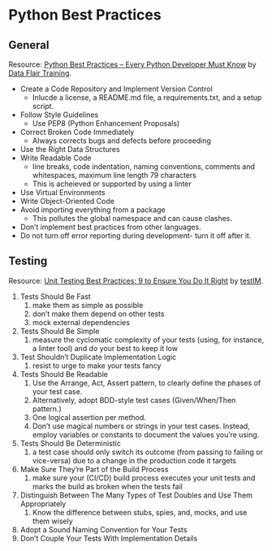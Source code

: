 # Python Best Practices

## General

Resource: [Python Best Practices – Every Python Developer Must Know](https://data-flair.training/blogs/python-best-practices/) by [Data Flair Training](https://data-flair.training/).

- Create a Code Repository and Implement Version Control
  - Inlucde a license, a README.md file, a requirements.txt, and a setup script.
- Follow Style Guidelines
  - Use PEP8 (Python Enhancement Proposals)
- Correct Broken Code Immediately
  - Always corrects bugs and defects before proceeding
- Use the Right Data Structures
- Write Readable Code
  - line breaks, code indentation, naming conventions, comments and whitespaces, maximum line length 79 characters
  - This is acheieved or supported by using a linter
- Use Virtual Environments
- Write Object-Oriented Code
- Avoid importing everything from a package
  - This pollutes the global namespace and can cause clashes.
- Don’t implement best practices from other languages.
- Do not turn off error reporting during development- turn it off after it.

## Testing

Resource: [Unit Testing Best Practices: 9 to Ensure You Do It Right](https://www.testim.io/blog/unit-testing-best-practices/) by [testIM](https://www.testim.io/).

1. Tests Should Be Fast
    1. make them as simple as possible
    1. don’t make them depend on other tests
    1. mock external dependencies
1. Tests Should Be Simple
    1. measure the cyclomatic complexity of your tests (using, for instance, a linter tool) and do your best to keep it low
1. Test Shouldn’t Duplicate Implementation Logic
    1. resist to urge to make your tests fancy
1. Tests Should Be Readable
    1. Use the Arrange, Act, Assert pattern, to clearly define the phases of your test case.
    1. Alternatively, adopt BDD-style test cases (Given/When/Then pattern.)
    1. One logical assertion per method.
    1. Don’t use magical numbers or strings in your test cases. Instead, employ variables or constants to document the values you’re using.
1. Tests Should Be Deterministic
    1. a test case should only switch its outcome (from passing to failing or vice-versa) due to a change in the production code it targets
1. Make Sure They’re Part of the Build Process
    1. make sure your (CI/CD) build process executes your unit tests and marks the build as broken when the tests fail
1. Distinguish Between The Many Types of Test Doubles and Use Them Appropriately
    1. Know the difference between stubs, spies, and, mocks, and use them wisely
1. Adopt a Sound Naming Convention for Your Tests
1. Don’t Couple Your Tests With Implementation Details

